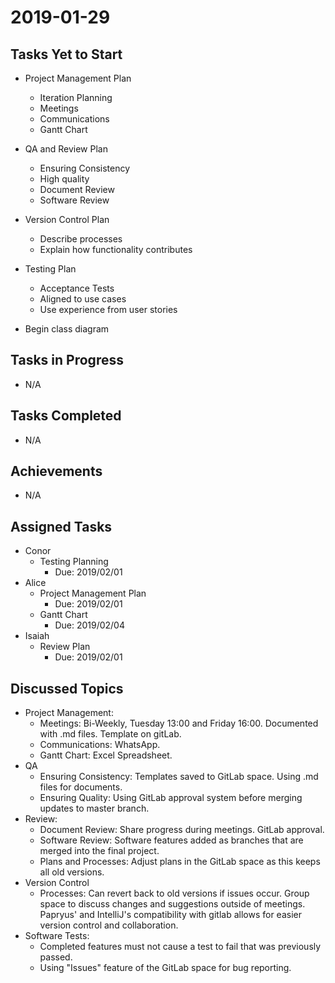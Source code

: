 # 2019-01-29

## Tasks Yet to Start

* Project Management Plan
    * Iteration Planning
    * Meetings
    * Communications
    * Gantt Chart
* QA and Review Plan
    * Ensuring Consistency
    * High quality
    * Document Review
    * Software Review
* Version Control Plan
    * Describe processes
    * Explain how functionality contributes
* Testing Plan
    * Acceptance Tests
    * Aligned to use cases
    * Use experience from user stories


* Begin class diagram

## Tasks in Progress

* N/A

## Tasks Completed

* N/A

## Achievements

* N/A
    
## Assigned Tasks

* Conor
    * Testing Planning
        * Due: 2019/02/01
* Alice
    * Project Management Plan
        * Due: 2019/02/01
    * Gantt Chart
        * Due: 2019/02/04
* Isaiah
    * Review Plan
        * Due: 2019/02/01

## Discussed Topics

* Project Management: 
    * Meetings: Bi-Weekly, Tuesday 13:00 and Friday 16:00. Documented with .md files. Template on gitLab. 
    * Communications: WhatsApp. 
    * Gantt Chart: Excel Spreadsheet. 
* QA
    * Ensuring Consistency: Templates saved to GitLab space. Using .md files for documents.
    * Ensuring Quality: Using GitLab approval system before merging updates to master branch.
* Review: 
    * Document Review: Share progress during meetings. GitLab approval.
    * Software Review: Software features added as branches that are merged into the final project.
    * Plans and Processes: Adjust plans in the GitLab space as this keeps all old versions. 
* Version Control
    * Processes: Can revert back to old versions if issues occur. Group space to discuss changes and suggestions outside of meetings. Papryus' and IntelliJ's compatibility with gitlab allows for easier version control and collaboration.
* Software Tests:
    * Completed features must not cause a test to fail that was previously passed. 
    * Using "Issues" feature of the GitLab space for bug reporting. 
    